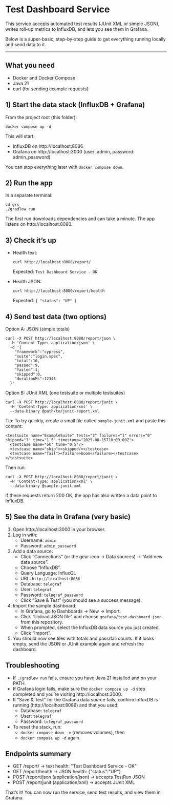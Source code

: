 # Test Dashboard Service

This service accepts automated test results (JUnit XML or simple JSON), writes roll-up metrics to InfluxDB, and lets you see them in Grafana.

Below is a super-basic, step-by-step guide to get everything running locally and send data to it.

---

## What you need
- Docker and Docker Compose
- Java 21
- curl (for sending example requests)

## 1) Start the data stack (InfluxDB + Grafana)
From the project root (this folder):

```
docker compose up -d
```

This will start:
- InfluxDB on http://localhost:8086
- Grafana on http://localhost:3000 (user: admin, password: admin_password)

You can stop everything later with `docker compose down`.

## 2) Run the app
In a separate terminal:

```
cd grs
./gradlew run
```

The first run downloads dependencies and can take a minute. The app listens on http://localhost:8080.

## 3) Check it’s up

- Health text:
  ```
  curl http://localhost:8080/report/
  ```
  Expected: `Test Dashboard Service - OK`

- Health JSON:
  ```
  curl http://localhost:8080/report/health
  ```
  Expected: `{ "status": "UP" }`

## 4) Send test data (two options)

Option A: JSON (simple totals)
```
curl -X POST http://localhost:8080/report/json \
  -H 'Content-Type: application/json' \
  -d '{
    "framework":"cypress",
    "suite":"login.spec",
    "total":10,
    "passed":9,
    "failed":1,
    "skipped":0,
    "durationMs":12345
  }'
```

Option B: JUnit XML (one testsuite or multiple testsuites)
```
curl -X POST http://localhost:8080/report/junit \
  -H 'Content-Type: application/xml' \
  --data-binary @path/to/junit-report.xml
```

Tip: To try quickly, create a small file called `sample-junit.xml` and paste this content:
```
<testsuite name="ExampleSuite" tests="3" failures="1" errors="0" skipped="1" time="1.5" timestamp="2025-08-15T10:00:00Z">
  <testcase name="ok" time="0.5"/>
  <testcase name="skip"><skipped/></testcase>
  <testcase name="fail"><failure>boom</failure></testcase>
</testsuite>
```
Then run:
```
curl -X POST http://localhost:8080/report/junit \
  -H 'Content-Type: application/xml' \
  --data-binary @sample-junit.xml
```

If these requests return 200 OK, the app has also written a data point to InfluxDB.

## 5) See the data in Grafana (very basic)

1. Open http://localhost:3000 in your browser.
2. Log in with:
   - Username: `admin`
   - Password: `admin_password`
3. Add a data source:
   - Click “Connections” (or the gear icon -> Data sources) -> “Add new data source”.
   - Choose “InfluxDB”.
   - Query Language: InfluxQL
   - URL: `http://localhost:8086`
   - Database: `telegraf`
   - User: `telegraf`
   - Password: `telegraf_password`
   - Click “Save & Test” (you should see a success message).
4. Import the sample dashboard:
   - In Grafana, go to Dashboards -> New -> Import.
   - Click “Upload JSON file” and choose `grafana/test-dashboard.json` from this repository.
   - When prompted, select the InfluxDB data source you just created.
   - Click “Import”.
5. You should now see tiles with totals and pass/fail counts. If it looks empty, send the JSON or JUnit example again and refresh the dashboard.

## Troubleshooting
- If `./gradlew run` fails, ensure you have Java 21 installed and on your PATH.
- If Grafana login fails, make sure the `docker compose up -d` step completed and you’re visiting http://localhost:3000.
- If “Save & Test” for the Grafana data source fails, confirm InfluxDB is running (http://localhost:8086) and that you used:
  - Database: `telegraf`
  - User: `telegraf`
  - Password: `telegraf_password`
- To reset the stack, run:
  - `docker compose down -v` (removes volumes), then
  - `docker compose up -d` again.

## Endpoints summary
- GET /report/ -> text health: "Test Dashboard Service - OK"
- GET /report/health -> JSON health: {"status":"UP"}
- POST /report/json (application/json) -> accepts TestRun JSON
- POST /report/junit (application/xml) -> accepts JUnit XML

That’s it! You can now run the service, send test results, and view them in Grafana.
